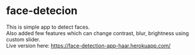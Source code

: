 # face-detecion
This is simple app to detect faces. <br>
Also added few features which can change contrast, blur, brightness using custom slider. <br>
Live version here: https://face-detection-app-haar.herokuapp.com/
